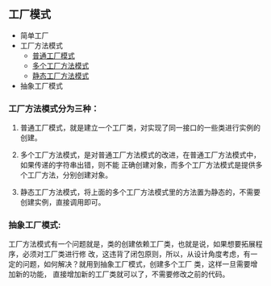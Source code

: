 ## 工厂模式
- 简单工厂
- 工厂方法模式 
    - [普通工厂模式](SendFactory.java)
    - [多个工厂方法模式](SendFactory_1.java)
    - [静态工厂方法模式](SendFactory_2.java)
- 抽象工厂模式

### 工厂方法模式分为三种：
1. 普通工厂模式，就是建立一个工厂类，对实现了同一接口的一些类进行实例的创建。

2. 多个工厂方法模式，是对普通工厂方法模式的改进，在普通工厂方法模式中，如果传递的字符串出错，则不能
正确创建对象，而多个工厂方法模式是提供多个工厂方法，分别创建对象。

3. 静态工厂方法模式，将上面的多个工厂方法模式里的方法置为静态的，不需要创建实例，直接调用即可。

### 抽象工厂模式:
工厂方法模式有一个问题就是，类的创建依赖工厂类，也就是说，如果想要拓展程序，必须对工厂类进行修
改，这违背了闭包原则，所以，从设计角度考虑，有一定的问题，如何解决？就用到抽象工厂模式，创建多个工厂
类，这样一旦需要增加新的功能， 直接增加新的工厂类就可以了，不需要修改之前的代码。
